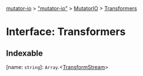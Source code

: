 [mutator-io](../README.md) > ["mutator-io"](../modules/_mutator_io_.md) > [MutatorIO](../classes/_mutator_io_.mutatorio.md) > [Transformers](../interfaces/_mutator_io_.mutatorio.transformers.md)



# Interface: Transformers

## Indexable

\[name: `string`\]:&nbsp;`Array`.<[TransformStream](_transform_stream_.transformstream.md)>

